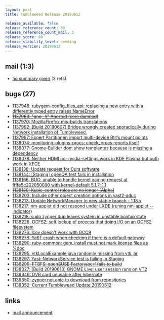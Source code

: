```yaml
---
layout: post
title: Tumbleweed Release 20190612

release_available: false
release_reference_count: 30
release_reference_count_mail: 3
release_score: 89
release_stability_level: pending
release_version: 20190612
---
```


## mail (1:3)

- [no summary given](https://lists.opensuse.org/opensuse-factory/2019-06/msg00177.html) (3 refs)

## bugs (27)

<!--more-->

- [1137948: rubygem-config_files_api: replacing a new entry with a differently typed entry raises NameError](https://bugzilla.opensuse.org/show_bug.cgi?id=1137948)
- ~~[1137963: "gpg -h" Aborted (core dumped)](https://bugzilla.opensuse.org/show_bug.cgi?id=1137963)~~
- [1137970: MozillaFirefox mis-builds translations](https://bugzilla.opensuse.org/show_bug.cgi?id=1137970)
- [1137992: \[Build 20190607\] Bridge wrongly created sporadically during Network installation of Tumbleweed.](https://bugzilla.opensuse.org/show_bug.cgi?id=1137992)
- [1137997: Expert Partitioner: import multi-device Btrfs mount points](https://bugzilla.opensuse.org/show_bug.cgi?id=1137997)
- [1138074: monitoring-plugins-procs: check_procs reports itself](https://bugzilla.opensuse.org/show_bug.cgi?id=1138074)
- [1138077: Gnome-Builder dont show templantes because is missing a dependency](https://bugzilla.opensuse.org/show_bug.cgi?id=1138077)
- [1138078: Neither HDMI nor nvidia-settings work in KDE Plasma but both work in XFCE](https://bugzilla.opensuse.org/show_bug.cgi?id=1138078)
- [1138138: Update request for Cura software](https://bugzilla.opensuse.org/show_bug.cgi?id=1138138)
- [1138144: \[Staging\] openQA test fails in installation](https://bugzilla.opensuse.org/show_bug.cgi?id=1138144)
- [1138166: BUG: unable to handle kernel paging request at ffffe5c202050000 with kernel-default 5.1.7-1.1](https://bugzilla.opensuse.org/show_bug.cgi?id=1138166)
- ~~[1138180: Kubic-control roles are no longer \[Alpha\]](https://bugzilla.opensuse.org/show_bug.cgi?id=1138180)~~
- [1138203: Include other object creation options in yast2-aduc](https://bugzilla.opensuse.org/show_bug.cgi?id=1138203)
- [1138213: Update NetworkManager to new stable branch - 1.18.x](https://bugzilla.opensuse.org/show_bug.cgi?id=1138213)
- [1138217: nm-applet did not respond under LXDE (runing nm-applet --indicator)](https://bugzilla.opensuse.org/show_bug.cgi?id=1138217)
- [1138218: sudo zypper dup leaves system in unstable bootup state](https://bugzilla.opensuse.org/show_bug.cgi?id=1138218)
- [1138226: OCFS2: soft lockup of process that doing I/O on an OCFS2 filesystem](https://bugzilla.opensuse.org/show_bug.cgi?id=1138226)
- [1138276: lcov doesn't work with GCC9](https://bugzilla.opensuse.org/show_bug.cgi?id=1138276)
- ~~[1138278: YaST crash when checking if there is a default gateway](https://bugzilla.opensuse.org/show_bug.cgi?id=1138278)~~
- [1138290: ruby-common: gem_install must not mark license files as %doc](https://bugzilla.opensuse.org/show_bug.cgi?id=1138290)
- [1138295: vtkLocalExample.java randomly missing from vtk.jar](https://bugzilla.opensuse.org/show_bug.cgi?id=1138295)
- [1138297: Yast::NetworkService test is failing in Staging](https://bugzilla.opensuse.org/show_bug.cgi?id=1138297)
- ~~[1138299: FTBFS: openSUSE:Factory/perf fails to build](https://bugzilla.opensuse.org/show_bug.cgi?id=1138299)~~
- [1138327: \[Build 20190613\] GNOME Live: user session runs on VT2](https://bugzilla.opensuse.org/show_bug.cgi?id=1138327)
- [1138346: DVB card unusable after hibernate](https://bugzilla.opensuse.org/show_bug.cgi?id=1138346)
- ~~[1138350: zypper not able to download from repositories](https://bugzilla.opensuse.org/show_bug.cgi?id=1138350)~~
- [1138352: Current Tumbleweed Update 20190612](https://bugzilla.opensuse.org/show_bug.cgi?id=1138352)



## links

- [mail announcement](https://lists.opensuse.org/opensuse-factory/2019-06/msg00175.html)
